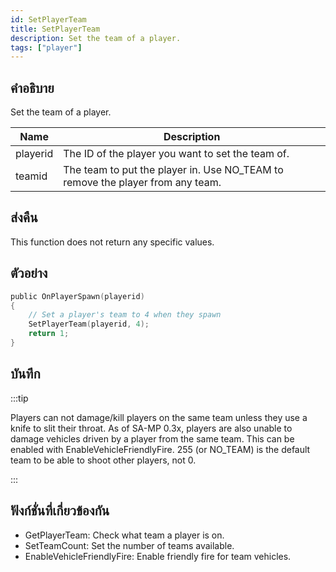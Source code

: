 ```yaml
---
id: SetPlayerTeam
title: SetPlayerTeam
description: Set the team of a player.
tags: ["player"]
---
```


## คำอธิบาย

Set the team of a player.

| Name     | Description                                                                    |
| -------- | ------------------------------------------------------------------------------ |
| playerid | The ID of the player you want to set the team of.                              |
| teamid   | The team to put the player in. Use NO_TEAM to remove the player from any team. |

## ส่งคืน

This function does not return any specific values.

## ตัวอย่าง

```c
public OnPlayerSpawn(playerid)
{
    // Set a player's team to 4 when they spawn
    SetPlayerTeam(playerid, 4);
    return 1;
}
```

## บันทึก

:::tip

Players can not damage/kill players on the same team unless they use a knife to slit their throat. As of SA-MP 0.3x, players are also unable to damage vehicles driven by a player from the same team. This can be enabled with EnableVehicleFriendlyFire. 255 (or NO_TEAM) is the default team to be able to shoot other players, not 0.

:::

## ฟังก์ชั่นที่เกี่ยวข้องกัน

- GetPlayerTeam: Check what team a player is on.
- SetTeamCount: Set the number of teams available.
- EnableVehicleFriendlyFire: Enable friendly fire for team vehicles.
